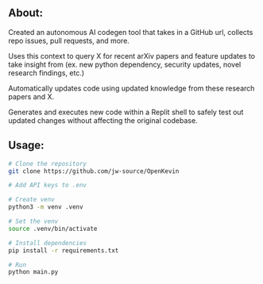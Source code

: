 ## About:
Created an autonomous AI codegen tool that takes in a GitHub url, collects repo issues, pull requests, and more.

Uses this context to query X for recent arXiv papers and feature updates to take insight from (ex. new python dependency, security updates, novel research findings, etc.)

Automatically updates code using updated knowledge from these research papers and X. 

Generates and executes new code within a Replit shell to safely test out updated changes without affecting the original codebase. 

## Usage: 
```bash
# Clone the repository
git clone https://github.com/jw-source/OpenKevin
```
```bash
# Add API keys to .env

# Create venv
python3 -m venv .venv

# Set the venv
source .venv/bin/activate

# Install dependencies
pip install -r requirements.txt

# Run
python main.py
```
